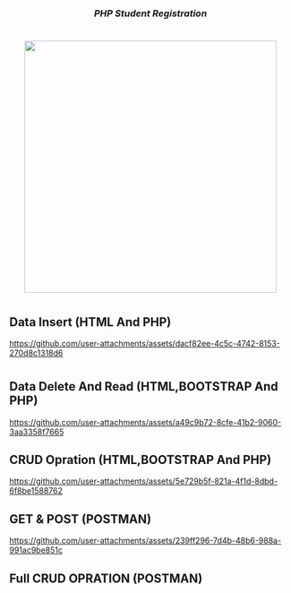 
###
<h1></h1>
<h3 align="center"><i>
  PHP Student Registration
</i></h3>
<h1></h1>
<div align="center">
<img src="https://github.com/user-attachments/assets/d6d4f3f6-ce23-4ebe-98dd-337a1a393ce8" height=450px hspace=20>

</div>

<h1></h1>
<div align="center">
<!-- <a href="">-> Video Link <-</a> -->
</div>
<h1></h1>



## Data Insert (HTML And PHP)
https://github.com/user-attachments/assets/dacf82ee-4c5c-4742-8153-270d8c1318d6

<h1></h1>

## Data Delete And Read (HTML,BOOTSTRAP And PHP)

https://github.com/user-attachments/assets/a49c9b72-8cfe-41b2-9060-3aa3358f7665



## CRUD Opration (HTML,BOOTSTRAP And PHP)



https://github.com/user-attachments/assets/5e729b5f-821a-4f1d-8dbd-6f8be1588762


## GET & POST (POSTMAN)


https://github.com/user-attachments/assets/239ff296-7d4b-48b6-988a-991ac9be851c

## Full CRUD OPRATION (POSTMAN)
